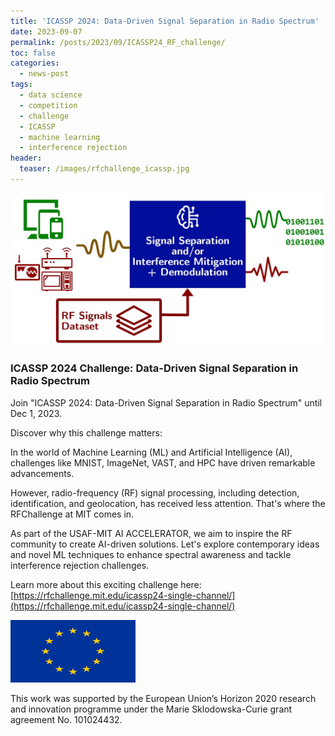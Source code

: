 ```yaml
---
title: 'ICASSP 2024: Data-Driven Signal Separation in Radio Spectrum'
date: 2023-09-07
permalink: /posts/2023/09/ICASSP24_RF_challenge/
toc: false
categories:
  - news-post
tags:
  - data science
  - competition
  - challenge
  - ICASSP
  - machine learning
  - interference rejection
header:
  teaser: /images/rfchallenge_icassp.jpg
---
```


![RF Challenge](/images/rfchallenge_icassp.jpg)

### ICASSP 2024 Challenge: Data-Driven Signal Separation in Radio Spectrum

Join "ICASSP 2024: Data-Driven Signal Separation in Radio Spectrum" until Dec 1, 2023.

Discover why this challenge matters:

In the world of Machine Learning (ML) and Artificial Intelligence (AI), challenges like MNIST, ImageNet, VAST, and HPC have driven remarkable advancements.

However, radio-frequency (RF) signal processing, including detection, identification, and geolocation, has received less attention. That's where the RFChallenge at MIT comes in.

As part of the USAF-MIT AI ACCELERATOR, we aim to inspire the RF community to create AI-driven solutions. Let's explore contemporary ideas and novel ML techniques to enhance spectral awareness and tackle interference rejection challenges.

Learn more about this exciting challenge here: [https://rfchallenge.mit.edu/icassp24-single-channel/](https://rfchallenge.mit.edu/icassp24-single-channel/)

<img src="/images/flag_yellow_low.jpeg" width="200" height="100">

This work was supported by the European Union’s Horizon 2020 research and innovation programme under the Marie Sklodowska-Curie grant agreement No. 101024432.